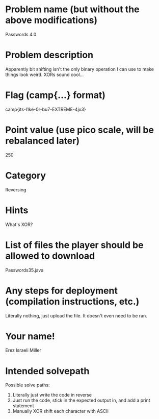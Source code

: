 # Problem name (but without the above modifications)
Passwords 4.0
# Problem description
Apparently bit shifting isn't the only binary operation I can use to make things look weird. XORs sound cool...
# Flag (camp{...} format)
camp{its-l1ke-0r-bu7-EXTREME-4jx3}
# Point value (use pico scale, will be rebalanced later)
250
# Category
Reversing
# Hints
What's XOR?
# List of files the player should be allowed to download
Passwords35.java
# Any steps for deployment (compilation instructions, etc.)
Literally nothing, just upload the file. It doesn't even need to be ran.
# Your name!
Erez Israeli Miller
# Intended solvepath
Possible solve paths:
1. Literally just write the code in reverse
2. Just run the code, stick in the expected output in, and add a print statement
3. Manually XOR shift each character with ASCII

